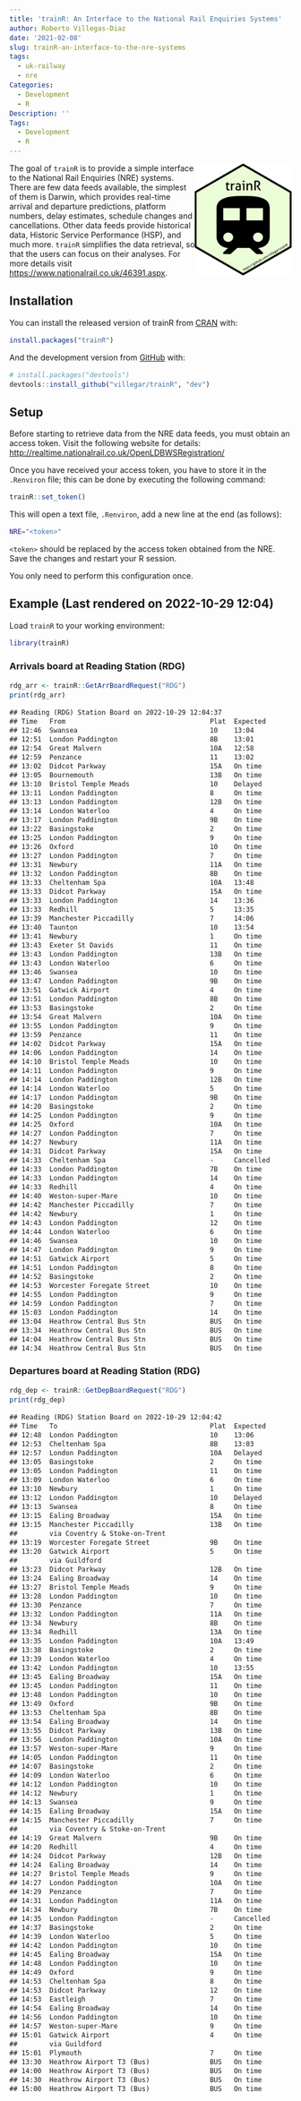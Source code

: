 ```yaml
---
title: 'trainR: An Interface to the National Rail Enquiries Systems'
author: Roberto Villegas-Diaz
date: '2021-02-08'
slug: trainR-an-interface-to-the-nre-systems
tags:
  - uk-railway
  - nre
Categories:
  - Development
  - R
Description: ''
Tags:
  - Development
  - R
---
```


<img src="https://raw.githubusercontent.com/villegar/trainR/main/inst/images/logo.png" alt="logo" align="right" height=200px/>

The goal of `trainR` is to provide a simple interface to the 
National Rail Enquiries (NRE) systems. There are few data feeds 
available, the simplest of them is Darwin, which provides real-time 
arrival and departure predictions, platform numbers, delay estimates, 
schedule changes and cancellations. Other data feeds provide historical 
data, Historic Service Performance (HSP), and much more. `trainR` 
simplifies the data retrieval, so that the users can focus on their 
analyses. For more details visit 
https://www.nationalrail.co.uk/46391.aspx.

## Installation

You can install the released version of trainR from [CRAN](https://CRAN.R-project.org) with:

``` r
install.packages("trainR")
```

And the development version from [GitHub](https://github.com/) with:

``` r
# install.packages("devtools")
devtools::install_github("villegar/trainR", "dev")
```

## Setup
Before starting to retrieve data from the NRE data feeds, you must obtain an access token. 
Visit the following website for details: http://realtime.nationalrail.co.uk/OpenLDBWSRegistration/

Once you have received your access token, you have to store it in the `.Renviron` file; this can be 
done by executing the following command:


```r
trainR::set_token()
```

This will open a text file, `.Renviron`, add a new line at the end (as follows):

```bash
NRE="<token>"
```

`<token>` should be replaced by the access token obtained from the NRE. Save the changes and restart 
your R session.

You only need to perform this configuration once.

## Example (Last rendered on 2022-10-29 12:04)

Load `trainR` to your working environment:

```r
library(trainR)
```

### Arrivals board at Reading Station (RDG)


```r
rdg_arr <- trainR::GetArrBoardRequest("RDG")
print(rdg_arr)
```

```
## Reading (RDG) Station Board on 2022-10-29 12:04:37
## Time   From                                    Plat  Expected
## 12:46  Swansea                                 10    13:04
## 12:51  London Paddington                       8B    13:01
## 12:54  Great Malvern                           10A   12:58
## 12:59  Penzance                                11    13:02
## 13:02  Didcot Parkway                          15A   On time
## 13:05  Bournemouth                             13B   On time
## 13:10  Bristol Temple Meads                    10    Delayed
## 13:11  London Paddington                       8     On time
## 13:13  London Paddington                       12B   On time
## 13:14  London Waterloo                         4     On time
## 13:17  London Paddington                       9B    On time
## 13:22  Basingstoke                             2     On time
## 13:25  London Paddington                       9     On time
## 13:26  Oxford                                  10    On time
## 13:27  London Paddington                       7     On time
## 13:31  Newbury                                 11A   On time
## 13:32  London Paddington                       8B    On time
## 13:33  Cheltenham Spa                          10A   13:48
## 13:33  Didcot Parkway                          15A   On time
## 13:33  London Paddington                       14    13:36
## 13:33  Redhill                                 5     13:35
## 13:39  Manchester Piccadilly                   7     14:06
## 13:40  Taunton                                 10    13:54
## 13:41  Newbury                                 1     On time
## 13:43  Exeter St Davids                        11    On time
## 13:43  London Paddington                       13B   On time
## 13:43  London Waterloo                         6     On time
## 13:46  Swansea                                 10    On time
## 13:47  London Paddington                       9B    On time
## 13:51  Gatwick Airport                         4     On time
## 13:51  London Paddington                       8B    On time
## 13:53  Basingstoke                             2     On time
## 13:54  Great Malvern                           10A   On time
## 13:55  London Paddington                       9     On time
## 13:59  Penzance                                11    On time
## 14:02  Didcot Parkway                          15A   On time
## 14:06  London Paddington                       14    On time
## 14:10  Bristol Temple Meads                    10    On time
## 14:11  London Paddington                       9     On time
## 14:14  London Paddington                       12B   On time
## 14:14  London Waterloo                         5     On time
## 14:17  London Paddington                       9B    On time
## 14:20  Basingstoke                             2     On time
## 14:25  London Paddington                       9     On time
## 14:25  Oxford                                  10A   On time
## 14:27  London Paddington                       7     On time
## 14:27  Newbury                                 11A   On time
## 14:31  Didcot Parkway                          15A   On time
## 14:33  Cheltenham Spa                          -     Cancelled
## 14:33  London Paddington                       7B    On time
## 14:33  London Paddington                       14    On time
## 14:33  Redhill                                 4     On time
## 14:40  Weston-super-Mare                       10    On time
## 14:42  Manchester Piccadilly                   7     On time
## 14:42  Newbury                                 1     On time
## 14:43  London Paddington                       12    On time
## 14:44  London Waterloo                         6     On time
## 14:46  Swansea                                 10    On time
## 14:47  London Paddington                       9     On time
## 14:51  Gatwick Airport                         5     On time
## 14:51  London Paddington                       8     On time
## 14:52  Basingstoke                             2     On time
## 14:53  Worcester Foregate Street               10    On time
## 14:55  London Paddington                       9     On time
## 14:59  London Paddington                       7     On time
## 15:03  London Paddington                       14    On time
## 13:04  Heathrow Central Bus Stn                BUS   On time
## 13:34  Heathrow Central Bus Stn                BUS   On time
## 14:04  Heathrow Central Bus Stn                BUS   On time
## 14:34  Heathrow Central Bus Stn                BUS   On time
```

### Departures board at Reading Station (RDG)


```r
rdg_dep <- trainR::GetDepBoardRequest("RDG")
print(rdg_dep)
```

```
## Reading (RDG) Station Board on 2022-10-29 12:04:42
## Time   To                                      Plat  Expected
## 12:48  London Paddington                       10    13:06
## 12:53  Cheltenham Spa                          8B    13:03
## 12:57  London Paddington                       10A   Delayed
## 13:05  Basingstoke                             2     On time
## 13:05  London Paddington                       11    On time
## 13:09  London Waterloo                         6     On time
## 13:10  Newbury                                 1     On time
## 13:12  London Paddington                       10    Delayed
## 13:13  Swansea                                 8     On time
## 13:15  Ealing Broadway                         15A   On time
## 13:15  Manchester Piccadilly                   13B   On time
##        via Coventry & Stoke-on-Trent           
## 13:19  Worcester Foregate Street               9B    On time
## 13:20  Gatwick Airport                         5     On time
##        via Guildford                           
## 13:23  Didcot Parkway                          12B   On time
## 13:24  Ealing Broadway                         14    On time
## 13:27  Bristol Temple Meads                    9     On time
## 13:28  London Paddington                       10    On time
## 13:30  Penzance                                7     On time
## 13:32  London Paddington                       11A   On time
## 13:34  Newbury                                 8B    On time
## 13:34  Redhill                                 13A   On time
## 13:35  London Paddington                       10A   13:49
## 13:38  Basingstoke                             2     On time
## 13:39  London Waterloo                         4     On time
## 13:42  London Paddington                       10    13:55
## 13:45  Ealing Broadway                         15A   On time
## 13:45  London Paddington                       11    On time
## 13:48  London Paddington                       10    On time
## 13:49  Oxford                                  9B    On time
## 13:53  Cheltenham Spa                          8B    On time
## 13:54  Ealing Broadway                         14    On time
## 13:55  Didcot Parkway                          13B   On time
## 13:56  London Paddington                       10A   On time
## 13:57  Weston-super-Mare                       9     On time
## 14:05  London Paddington                       11    On time
## 14:07  Basingstoke                             2     On time
## 14:09  London Waterloo                         6     On time
## 14:12  London Paddington                       10    On time
## 14:12  Newbury                                 1     On time
## 14:13  Swansea                                 9     On time
## 14:15  Ealing Broadway                         15A   On time
## 14:15  Manchester Piccadilly                   7     On time
##        via Coventry & Stoke-on-Trent           
## 14:19  Great Malvern                           9B    On time
## 14:20  Redhill                                 4     On time
## 14:24  Didcot Parkway                          12B   On time
## 14:24  Ealing Broadway                         14    On time
## 14:27  Bristol Temple Meads                    9     On time
## 14:27  London Paddington                       10A   On time
## 14:29  Penzance                                7     On time
## 14:31  London Paddington                       11A   On time
## 14:34  Newbury                                 7B    On time
## 14:35  London Paddington                       -     Cancelled
## 14:37  Basingstoke                             2     On time
## 14:39  London Waterloo                         5     On time
## 14:42  London Paddington                       10    On time
## 14:45  Ealing Broadway                         15A   On time
## 14:48  London Paddington                       10    On time
## 14:49  Oxford                                  9     On time
## 14:53  Cheltenham Spa                          8     On time
## 14:53  Didcot Parkway                          12    On time
## 14:53  Eastleigh                               7     On time
## 14:54  Ealing Broadway                         14    On time
## 14:56  London Paddington                       10    On time
## 14:57  Weston-super-Mare                       9     On time
## 15:01  Gatwick Airport                         4     On time
##        via Guildford                           
## 15:01  Plymouth                                7     On time
## 13:30  Heathrow Airport T3 (Bus)               BUS   On time
## 14:00  Heathrow Airport T3 (Bus)               BUS   On time
## 14:30  Heathrow Airport T3 (Bus)               BUS   On time
## 15:00  Heathrow Airport T3 (Bus)               BUS   On time
```
